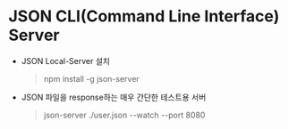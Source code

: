# JSON CLI(Command Line Interface) Server

- JSON Local-Server 설치
  > npm install -g json-server
- JSON 파일을 response하는 매우 간단한 테스트용 서버
  > json-server ./user.json --watch --port 8080
